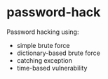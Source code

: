 # password-hack
Password hacking using:
- simple brute force
- dictionary-based brute force
- catching exception
- time-based vulnerability
